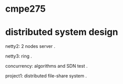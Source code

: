 # cmpe275
# distributed system design
netty2: 2 nodes server . 

netty3: ring . 

concurrency: algorithms and SDN test .

project1: distributed file-share system . 


